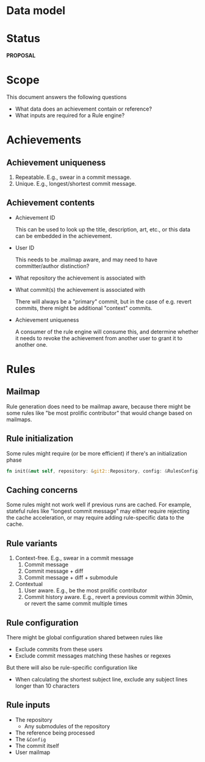 # Data model

# Status

**PROPOSAL**

# Scope

This document answers the following questions

* What data does an achievement contain or reference?
* What inputs are required for a Rule engine?

# Achievements

## Achievement uniqueness

1. Repeatable. E.g., swear in a commit message.
2. Unique. E.g., longest/shortest commit message.

## Achievement contents

* Achievement ID

  This can be used to look up the title, description, art, etc., or this data can be embedded in the
  achievement.
* User ID

  This needs to be .mailmap aware, and may need to have committer/author distinction?
* What repository the achievement is associated with
* What commit(s) the achievement is associated with

  There will always be a "primary" commit, but in the case of e.g. revert commits, there might be
  additional "context" commits.
* Achievement uniqueness

  A consumer of the rule engine will consume this, and determine whether it needs to revoke the
  achievement from another user to grant it to another one.

# Rules

## Mailmap

Rule generation does need to be mailmap aware, because there might be some rules like "be most
prolific contributor" that would change based on mailmaps.

## Rule initialization

Some rules might require (or be more efficient) if there's an initialization phase

```rust
fn init(&mut self, repository: &git2::Repository, config: &RulesConfig) {}
```

## Caching concerns

Some rules might not work well if previous runs are cached. For example, stateful rules like
"longest commit message" may either require rejecting the cache acceleration, or may require adding
rule-specific data to the cache.

## Rule variants

1. Context-free. E.g., swear in a commit message
   1. Commit message
   2. Commit message + diff
   3. Commit message + diff + submodule
2. Contextual
   1. User aware. E.g., be the most prolific contributor
   2. Commit history aware. E.g., revert a previous commit within 30min, or revert the same commit
      multiple times

## Rule configuration

There might be global configuration shared between rules like

* Exclude commits from these users
* Exclude commit messages matching these hashes or regexes

But there will also be rule-specific configuration like

* When calculating the shortest subject line, exclude any subject lines longer than 10 characters

## Rule inputs

* The repository
  * Any submodules of the repository
* The reference being processed
* The `&Config`
* The commit itself
* User mailmap
